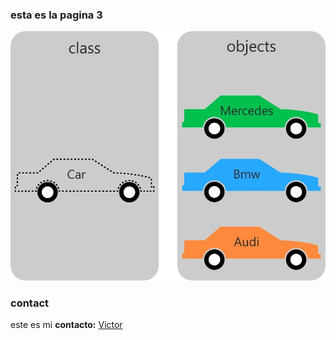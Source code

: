 ### esta es la pagina 3

![ClaseyObjetos1](./imagenes/OOP-Class-and-Object.jpg)


### contact

este es mi **contacto:** [Victor](htpssblalaal)